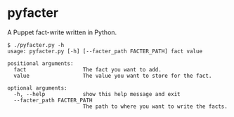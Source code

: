 pyfacter
========

A Puppet fact-write written in Python.

    $ ./pyfacter.py -h
    usage: pyfacter.py [-h] [--facter_path FACTER_PATH] fact value

    positional arguments:
      fact                  The fact you want to add.
      value                 The value you want to store for the fact.

    optional arguments:
      -h, --help            show this help message and exit
      --facter_path FACTER_PATH
                            The path to where you want to write the facts.
